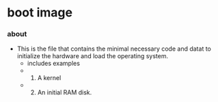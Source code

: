 # boot image

### about

- This is the file that contains the minimal necessary code and datat to initialize the hardware and load the operating system.
  - includes examples
  - 1. A kernel
  - 2. An initial RAM disk.